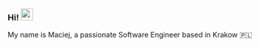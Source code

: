 ### Hi! <img src="https://media.giphy.com/media/hvRJCLFzcasrR4ia7z/giphy.gif" width="24px">

My name is Maciej, a passionate Software Engineer based in Krakow 🇵🇱
